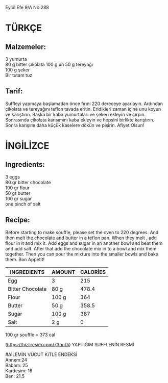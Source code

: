 Eylül Efe 9/A No:288     


 
# TÜRKÇE   
 
## Malzemeler:          
3 yumurta     
80 g bitter çikolata
100 g un
50 g tereyağı    
100 g şeker     
Bir tutam tuz
 
## Tarif:         
Suffleyi yapmaya başlamadan önce fırını 220 dereceye ayarlayın. Ardından çikolata ve tereyağını teflon tavada eritin. Eridikleri zaman içine unu koyun ve karıştırın. Başka bir kaba yumurtaları ve şekeri ekleyin ve çırpın. Sonrasında çikolata karışımını kaba ekleyin ve hepsini birlikte karıştırın. Sonra karışımı daha küçük kaselere dökün ve pişirin. Afiyet Olsun!
 
 
# İNGİLİZCE     

## Ingredients:           
3 eggs    
80 gr bitter chocolate    
100 gr flour    
50 gr butter     
100 gr sugar     
one pinch of salt       

## Recipe:               
Before starting to make souffle, please set the oven to 220 degrees. And then melt the chocolate and butter in a teflon pan. When they melt , add flour in it and mix it. Add eggs and sugar in an another bowl and beat them and add salt. After that add the chocolate mix in to a bowl and mix them together. Then you can pour the mixture into the smaller bowls and bake them. Bon Appetit!

| INGREDIENTS | AMOUNT | CALORİES |
| ----------- | ------ | -------- |
|    Egg      |   3    |    215   |
|Bitter Chocolate| 80 g|478.4|
|Flour| 100 g|364|
|Butter|50 g|358.5|
|Sugar|100 g|387|
|Salt|2 g|0|


100 gr souffle = 373 cal     

(https://hizliresim.com/73quDi)  YAPTIĞIM SUFFLENİN RESMİ





#AİLEMİN VÜCUT KiTLE ENDEKSİ    
Annem:24    
Babam: 25    
Kardeşim: 16    
Ben: 21.5    
